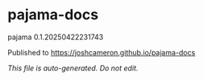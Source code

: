 # pajama-docs
pajama 0.1.20250422231743

Published to https://joshcameron.github.io/pajama-docs

*This file is auto-generated. Do not edit.*
